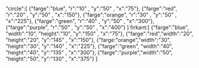 "circle":[
{"farge":"blue", "r":"10" , "y":"50" , "x":"75"},
	{"farge":"red", "r":"20" , "y":"50" , "x":"150"},
	{"farge":"orange", "r":"30" , "y":"50" , "x":"225"},
	{"farge":"green", "r":"40" , "y":"50" , "x":"300"},
	{"farge":"purple", "r":"50" , "y":"50" , "x":"400"}
]
firkant:[
	{"farge":"blue", "width":"10", "height":"10", "y":"150" , "x":"75"},
	{"farge":"red","width":"20", "height":"20",  "y":"145" , "x":"150"},
	{"farge:"orange","width":"30", "height":"30",  "y":"140" , "x":"225"},
	{"farge":"green", "width":"40", "height":"40", "y":"135" , "x":"300"},
	{"farge":"purple","width":"50", "height":"50", "y":"130" , "x":"375"}
]
